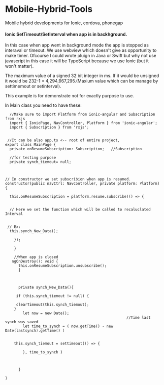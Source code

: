 # Mobile-Hybrid-Tools
Mobile hybrid developments for Ionic, cordova, phonegap



#### Ionic SetTimeout/SetInterval when app is in backhground.

In this case when app went in background mode the app is stopped as interaval or timeout. We use webview which doesn't give as opportunity to make timer. Ofcourse I could wrote pluign in Java or Swift but why not use javascript in this case it will be TypeScript because we use Ionic (but it won't matter). 


The maximum value of a signed 32 bit integer in ms. If it would be unsigned it would be 232-1 = 4,294,967,295.(Maxium value which can be manage by settimemout or setinterval).

This example is  for demonstrate not for exactly purpose to use.


In Main class you need to have these:

      //Make sure to import Platform from ionic-angular and Subscription from rxjs
      import { IonicPage, NavController, Platform } from 'ionic-angular';
      import { Subscription } from 'rxjs';
      
      
     //It can be also app.ts <-- root of entire project, 
    export class MainPage { 
      private onResumeSubscription: Subscription;   //Subscription 
      
      //for testing purpose
      private synch_tiemout= null;   
     
     
    
    // In constructor we set subscribion when app is resumed.
    constructor(public navCtrl: NavController, private platform: Platform) {
     
      this.onResumeSubscription = platform.resume.subscribe(() => {
      
      
      // Here we set the function which will be called to recaluclated Interval
      
      
     // Ex:
      this.synch_New_Data();
      
        });
 
        }
        
        //When app is closed
       ngOnDestroy(): void {
          this.onResumeSubscription.unsubscribe();
          }
          
          
          
          private synch_New_Data(){
              
         if (this.synch_tiemout != null) {
      
         clearTimeout(this.synch_tiemout);
        } 
            let now = new Date();
                                                           //Time last synch was saved
            let time_to_synch = ( now.getTime() - new Date(lastsynch).getTime() )
              
      
        this.synch_tiemout = settimeout(() => {
            
            }, time_to_synch ) 
        
          
          
          }

    }
    
    
    
    
